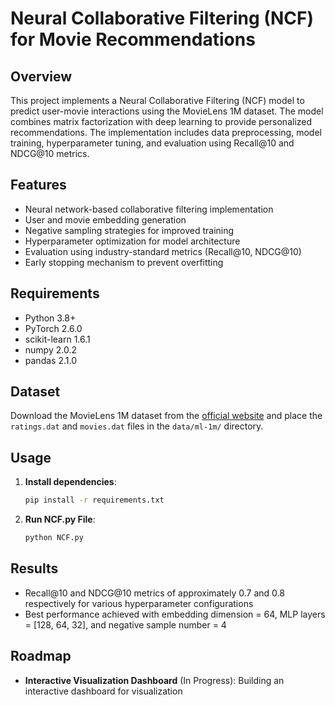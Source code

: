 # Neural Collaborative Filtering (NCF) for Movie Recommendations

## Overview
This project implements a Neural Collaborative Filtering (NCF) model to predict user-movie interactions using the MovieLens 1M dataset. The model combines matrix factorization with deep learning to provide personalized recommendations. The implementation includes data preprocessing, model training, hyperparameter tuning, and evaluation using Recall@10 and NDCG@10 metrics.

## Features
- Neural network-based collaborative filtering implementation
- User and movie embedding generation
- Negative sampling strategies for improved training
- Hyperparameter optimization for model architecture
- Evaluation using industry-standard metrics (Recall@10, NDCG@10)
- Early stopping mechanism to prevent overfitting

## Requirements
- Python 3.8+
- PyTorch 2.6.0
- scikit-learn 1.6.1
- numpy 2.0.2
- pandas 2.1.0

## Dataset
Download the MovieLens 1M dataset from the [official website](https://grouplens.org/datasets/movielens/1m/) and place the `ratings.dat` and `movies.dat` files in the `data/ml-1m/` directory.

## Usage
1. **Install dependencies**:
   ```bash
   pip install -r requirements.txt
   ```
2. **Run NCF.py File**:
   ```bash
   python NCF.py
   ```

## Results
- Recall@10 and NDCG@10 metrics of approximately 0.7 and 0.8 respectively for various hyperparameter configurations
- Best performance achieved with embedding dimension = 64, MLP layers = [128, 64, 32], and negative sample number = 4

## Roadmap
- **Interactive Visualization Dashboard** (In Progress): Building an interactive dashboard for visualization 

